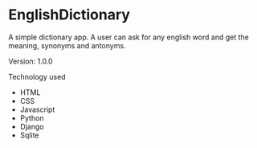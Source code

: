 # EnglishDictionary

A simple dictionary app. A user can ask for any english word and get the meaning, synonyms and antonyms.

Version: 1.0.0

Technology used
* HTML
* CSS
* Javascript
* Python
* Django
* Sqlite
